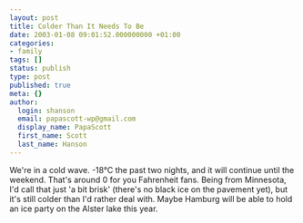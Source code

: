 ```yaml
---
layout: post
title: Colder Than It Needs To Be
date: 2003-01-08 09:01:52.000000000 +01:00
categories:
- family
tags: []
status: publish
type: post
published: true
meta: {}
author:
  login: shanson
  email: papascott-wp@gmail.com
  display_name: PapaScott
  first_name: Scott
  last_name: Hanson
---
```

<p>We're in a cold wave. -18&deg;C the past two nights, and it will continue until the weekend.  That's around 0 for you Fahrenheit fans. Being from Minnesota, I'd call that just 'a bit brisk' (there's no black ice on the pavement yet), but it's still colder than I'd rather deal with. Maybe Hamburg will be able to hold an ice party on the Alster lake this year.</p>
